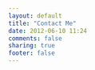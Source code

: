 ```yaml
---
layout: default
title: "Contact Me"
date: 2012-06-10 11:24
comments: false
sharing: true
footer: false
---
```

